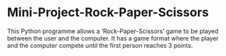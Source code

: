 # Mini-Project-Rock-Paper-Scissors
This Python programme allows a ‘Rock-Paper-Scissors’ game to be played between the user and the computer.
It has a game format where the player and the computer compete until the first person reaches 3 points.
